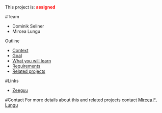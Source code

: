 This project is: <span style="color:red">**assigned**</span> 

#Team

-  Dominik Seliner
-  Mircea Lungu

Outline

-  [Context]()
-  [Goal]()
-  [What you will learn]()
-  [Requirements]()
-  [Related projects]()


#Links

-  [Zeeguu](https://www.zeeguu.unibe.ch/)

#Contact
For more details about this and related projects contact [Mircea F. Lungu](%base_url%/staff/mircea)
